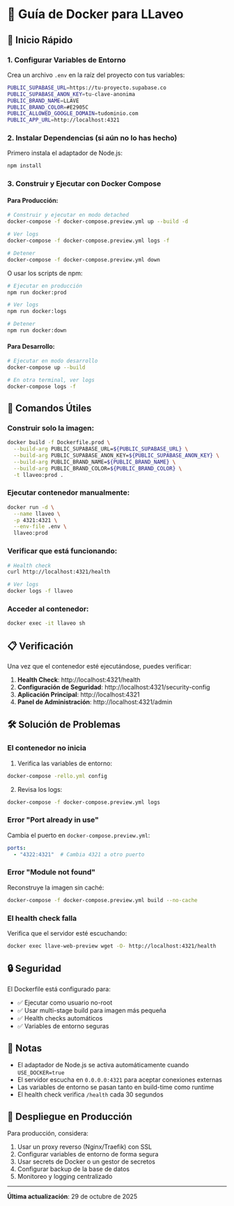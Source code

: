 # 🐳 Guía de Docker para LLaveo

## 🚀 Inicio Rápido

### 1. Configurar Variables de Entorno

Crea un archivo `.env` en la raíz del proyecto con tus variables:

```bash
PUBLIC_SUPABASE_URL=https://tu-proyecto.supabase.co
PUBLIC_SUPABASE_ANON_KEY=tu-clave-anonima
PUBLIC_BRAND_NAME=LLAVE
PUBLIC_BRAND_COLOR=#E2905C
PUBLIC_ALLOWED_GOOGLE_DOMAIN=tudominio.com
PUBLIC_APP_URL=http://localhost:4321
```

### 2. Instalar Dependencias (si aún no lo has hecho)

Primero instala el adaptador de Node.js:

```bash
npm install
```

### 3. Construir y Ejecutar con Docker Compose

#### Para Producción:

```bash
# Construir y ejecutar en modo detached
docker-compose -f docker-compose.preview.yml up --build -d

# Ver logs
docker-compose -f docker-compose.preview.yml logs -f

# Detener
docker-compose -f docker-compose.preview.yml down
```

O usar los scripts de npm:

```bash
# Ejecutar en producción
npm run docker:prod

# Ver logs
npm run docker:logs

# Detener
npm run docker:down
```

#### Para Desarrollo:

```bash
# Ejecutar en modo desarrollo
docker-compose up --build

# En otra terminal, ver logs
docker-compose logs -f
```

## 🔧 Comandos Útiles

### Construir solo la imagen:

```bash
docker build -f Dockerfile.prod \
  --build-arg PUBLIC_SUPABASE_URL=${PUBLIC_SUPABASE_URL} \
  --build-arg PUBLIC_SUPABASE_ANON_KEY=${PUBLIC_SUPABASE_ANON_KEY} \
  --build-arg PUBLIC_BRAND_NAME=${PUBLIC_BRAND_NAME} \
  --build-arg PUBLIC_BRAND_COLOR=${PUBLIC_BRAND_COLOR} \
  -t llaveo:prod .
```

### Ejecutar contenedor manualmente:

```bash
docker run -d \
  --name llaveo \
  -p 4321:4321 \
  --env-file .env \
  llaveo:prod
```

### Verificar que está funcionando:

```bash
# Health check
curl http://localhost:4321/health

# Ver logs
docker logs -f llaveo
```

### Acceder al contenedor:

```bash
docker exec -it llaveo sh
```

## 📋 Verificación

Una vez que el contenedor esté ejecutándose, puedes verificar:

1. **Health Check**: http://localhost:4321/health
2. **Configuración de Seguridad**: http://localhost:4321/security-config
3. **Aplicación Principal**: http://localhost:4321
4. **Panel de Administración**: http://localhost:4321/admin

## 🛠️ Solución de Problemas

### El contenedor no inicia

1. Verifica las variables de entorno:
```bash
docker-compose -rello.yml config
```

2. Revisa los logs:
```bash
docker-compose -f docker-compose.preview.yml logs
```

### Error "Port already in use"

Cambia el puerto en `docker-compose.preview.yml`:
```yaml
ports:
  - "4322:4321"  # Cambia 4321 a otro puerto
```

### Error "Module not found"

Reconstruye la imagen sin caché:
```bash
docker-compose -f docker-compose.preview.yml build --no-cache
```

### El health check falla

Verifica que el servidor esté escuchando:
```bash
docker exec llave-web-preview wget -O- http://localhost:4321/health
```

## 🔒 Seguridad

El Dockerfile está configurado para:
- ✅ Ejecutar como usuario no-root
- ✅ Usar multi-stage build para imagen más pequeña
- ✅ Health checks automáticos
- ✅ Variables de entorno seguras

## 📝 Notas

- El adaptador de Node.js se activa automáticamente cuando `USE_DOCKER=true`
- El servidor escucha en `0.0.0.0:4321` para aceptar conexiones externas
- Las variables de entorno se pasan tanto en build-time como runtime
- El health check verifica `/health` cada 30 segundos

## 🚀 Despliegue en Producción

Para producción, considera:

1. Usar un proxy reverso (Nginx/Traefik) con SSL
2. Configurar variables de entorno de forma segura
3. Usar secrets de Docker o un gestor de secretos
4. Configurar backup de la base de datos
5. Monitoreo y logging centralizado

---

**Última actualización**: 29 de octubre de 2025